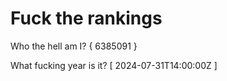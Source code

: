 # Fuck the rankings

Who the hell am I?
{ 6385091 }

What fucking year is it?
[ 2024-07-31T14:00:00Z ]
